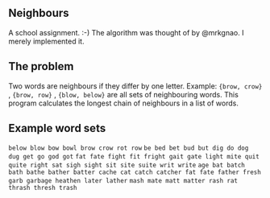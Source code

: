 Neighbours
----------
A school assignment. :-)
The algorithm was thought of by @mrkgnao. I merely implemented it.

The problem
-----------
Two words are neighbours if they differ by one letter.
Example: `{brow, crow}` , `{brow, row}` , `{blow, below}` are all sets of neighbouring words.
This program calculates the longest chain of neighbours in a list of words.

Example word sets
---------
`below blow bow bowl brow crow rot row`
`be bed bet bud but dig do dog dug get go god got`
`fat fate fight fit fright gait gate light mite quit quite right sat sigh sight sit site suite writ write`
`age bat batch bath bathe bather batter cache cat catch catcher fat fate father fresh garb garbage heathen later lather` `mash mate matt matter rash rat thrash thresh trash`
